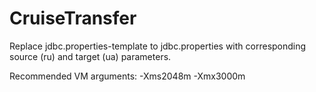 # CruiseTransfer

Replace jdbc.properties-template to jdbc.properties with corresponding source (ru) and target (ua) parameters.

Recommended VM arguments:
-Xms2048m
-Xmx3000m
